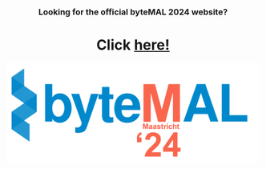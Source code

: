 <h3 align="center">
Looking for the official byteMAL 2024 website?
</h3>
<h1 align="center">
Click <a href="https://bytemal.github.io/bytemal-2024/">here!</a>
</h1>

![logo](/images/byteMAL_2024_logo.png?raw=true "logo")
